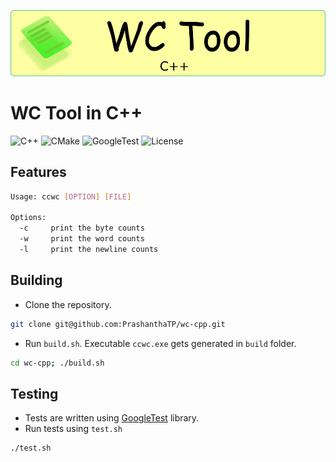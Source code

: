 ![wc tool banner image](./docs/images/banner_wctool.png)
# WC Tool in C++

![C++](https://img.shields.io/badge/C++-blue?style=for-the-badge&logo=c%2B%2B&logoColor=white)
![CMake](https://img.shields.io/badge/CMake-BuildSystem-blue?style=for-the-badge&logo=cmake&logoColor=white)
![GoogleTest](https://img.shields.io/badge/GoogleTest-UnitTesting-red?style=for-the-badge)
![License](https://img.shields.io/badge/MIT-License-green?style=for-the-badge)

## Features

```bash
Usage: ccwc [OPTION] [FILE]

Options:
  -c     print the byte counts
  -w     print the word counts
  -l     print the newline counts
```

## Building

- Clone the repository.
```bash
git clone git@github.com:PrashanthaTP/wc-cpp.git
```
- Run `build.sh`. Executable `ccwc.exe` gets generated in `build` folder.
```bash
cd wc-cpp; ./build.sh
```

## Testing

- Tests are written using [GoogleTest](git@github.com:PrashanthaTP/wc-cpp.git) library.
- Run tests using `test.sh`
```bash
./test.sh
```


